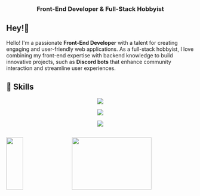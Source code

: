<h3 align="center">Front-End Developer &amp; Full-Stack Hobbyist</h3>

## Hey!👋
Hello! I'm a passionate **Front-End Developer** with a talent for creating engaging and user-friendly web applications. As a full-stack hobbyist, I love combining my front-end expertise with backend knowledge to build innovative projects, such as **Discord bots** that enhance community interaction and streamline user experiences.


## 🚀 Skills
<p align="center">
    <a href="https://skillicons.dev">
        <img src="https://skillicons.dev/icons?i=html,css,js,ts,tailwind,sass,lua" />
    </a>
</p>
<p align="center">
    <a href="https://skillicons.dev">
        <img src="https://skillicons.dev/icons?i=nuxt,vue,react,nodejs,discord,discordjs" />
    </a>
</p>
<p align="center">
    <a href="https://skillicons.dev">
        <img src="https://skillicons.dev/icons?i=py,mysql,sqlite,sequelize" />
    </a>
</p>

##
<img src="https://github-readme-stats-theta-five-80.vercel.app/api/top-langs?username=G-Nith&count_private=true&include_all_commits=true&layout=donut&langs_count=8&theme=github_dark_dimmed" width="30%" height="140px" align="left">
<img src="https://i.imgur.com/3bzvn8E.png" width="65%" height="140px" align="right">
<div style="clear: both;"></div>



